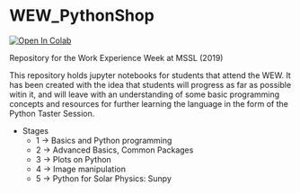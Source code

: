 # WEW_PythonShop

[![Open In Colab](https://colab.research.google.com/assets/colab-badge.svg)](https://colab.research.google.com/notebooks/intro.ipynb#recent=true)

Repository for the Work Experience Week at MSSL (2019)

This repository holds jupyter notebooks for students that attend the WEW. It has been created with the idea that students will progress as far as possible witin it, and will leave with an understanding of some basic programming concepts and resources for further learning the language in the form of the Python Taster Session. 

- Stages 
  - 1 -> Basics and Python programming
  - 2 -> Advanced Basics, Common Packages
  - 3 -> Plots on Python
  - 4 -> Image manipulation
  - 5 -> Python for Solar Physics: Sunpy

  
 


